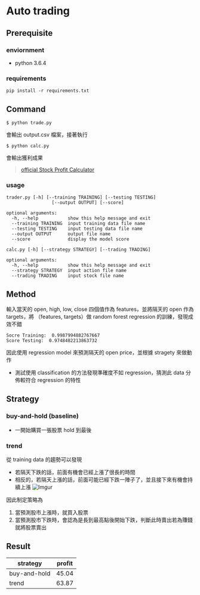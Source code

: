 # Auto trading

## Prerequisite

### enviornment
- python 3.6.4

### requirements
```shell
pip install -r requirements.txt
```

## Command
```shell
$ python trade.py
```
會輸出 output.csv 檔案，接著執行
```shell
$ python calc.py
```
會輸出獲利成果

> [official Stock Profit Calculator](https://github.com/NCKU-CCS/StockProfitCalculator)

### usage
```shell
trader.py [-h] [--training TRAINING] [--testing TESTING]
                 [--output OUTPUT] [--score]

optional arguments:
  -h, --help           show this help message and exit
  --training TRAINING  input training data file name
  --testing TESTING    input testing data file name
  --output OUTPUT      output file name
  --score              display the model score
```

```shell
calc.py [-h] [--strategy STRATEGY] [--trading TRADING]

optional arguments:
  -h, --help           show this help message and exit
  --strategy STRATEGY  input action file name
  --trading TRADING    input stock file name
```

## Method
輸入當天的 open, high, low, close 四個值作為 features，並將隔天的 open 作為 targets，將 （features, targets）做 random forest regression 的訓練，發現成效不錯
```shell
Socre Training:  0.9987994882767667
Score Testing:  0.9748482213863732
```
因此使用 regression model 來預測隔天的 open price，並根據 stragety 來做動作

- 測試使用 classification 的方法發現準確度不如 regression，猜測此 data 分佈較符合 regression 的特性

## Strategy
### buy-and-hold (baseline)
- 一開始購買一張股票 hold 到最後

### trend
從 training data 的趨勢可以發現
- 若隔天下跌的話，前面有機會已經上漲了很長的時間
- 相反的，若隔天上漲的話，前面可能已經下跌一陣子了，並且接下來有機會持續上漲
![Imgur](https://i.imgur.com/Il3Z2Ct.png)

因此制定策略為
1. 當預測股市上漲時，就買入股票
2. 當預測股市下跌時，會認為是長到最高點後開始下跌，判斷此時賣出若為賺錢就將股票賣出

## Result
| strategy     | profit |
| ------------ | ------ |
| buy-and-hold | 45.04  |
| trend        | 63.87  |
